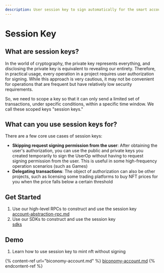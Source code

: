 ```yaml
---
description: User session key to sign automatically for the smart account
---
```


# Session Key

## What are session keys?[​](https://docs.zerodev.app/use-wallets/use-session-keys#what-are-session-keys) <a href="#what-are-session-keys" id="what-are-session-keys"></a>

In the world of cryptography, the private key represents everything, and disclosing the private key is equivalent to revealing our entirety. Therefore, in practical usage, every operation in a project requires user authorization for signing. While this approach is very cautious, it may not be convenient for operations that are frequent but have relatively low security requirements.

So, we need to  scope a key so that it can only send a limited set of transactions, under specific conditions, within a specific time window. We call these scoped keys "session keys."

## What can you use session keys for?[​](https://docs.zerodev.app/use-wallets/use-session-keys#what-can-you-use-session-keys-for) <a href="#what-can-you-use-session-keys-for" id="what-can-you-use-session-keys-for"></a>

There are a few core use cases of session keys:

* **Skipping request signing permission from the user**: After obtaining the user's authorization, you can use the public and private keys you created temporarily to sign the UserOp without having to request signing permission from the user. This is useful in some high-frequency operation scenarios (such as Games)
* **Delegating transactions**: The object of authorization can also be other projects, such as licensing some trading platforms to buy NFT prices for you when the price falls below a certain threshold

## Get Started

1. Use our high-level RPCs to construct and use the session key\
   [account-abstraction-rpc.md](../../rpc/account-abstraction-rpc.md "mention")
2. Use our SDKs to construct and use the session key\
   [sdks](../../sdks/ "mention")

## Demo

1. Learn how to use session key to mint nft without signing

{% content-ref url="biconomy-account.md" %}
[biconomy-account.md](biconomy-account.md)
{% endcontent-ref %}

